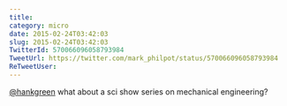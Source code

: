 ```yaml
---
title: 
category: micro
date: 2015-02-24T03:42:03
slug: 2015-02-24T03:42:03
TwitterId: 570066096058793984
TweetUrl: https://twitter.com/mark_philpot/status/570066096058793984
ReTweetUser: 
---
```


[@hankgreen](https://twitter.com/hankgreen) what about a sci show series on mechanical engineering?